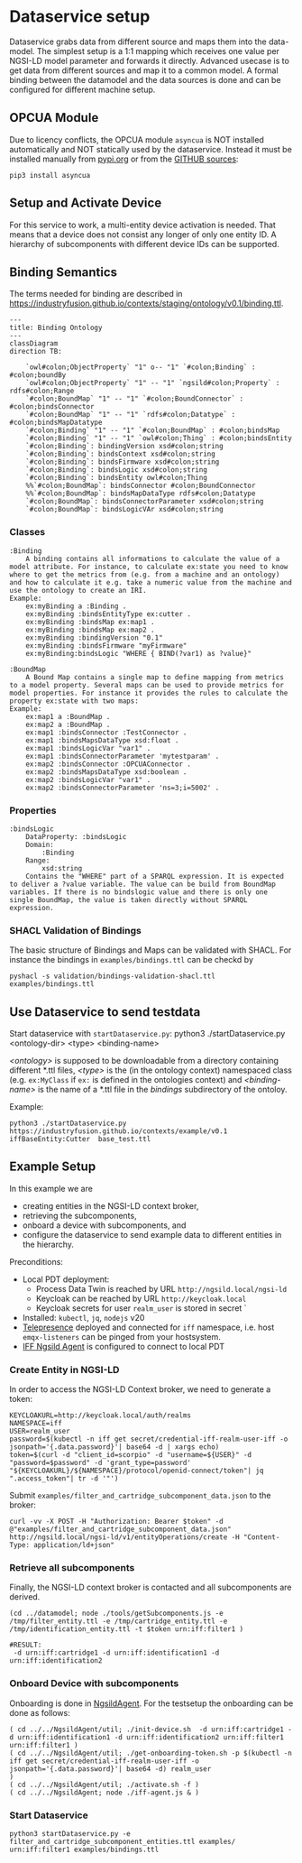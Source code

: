 # Dataservice setup
Dataservice grabs data from different source and maps them into the data-model. The simplest setup is a 1:1 mapping which receives one value per NGSI-LD model parameter and forwards it directly. Advanced usecase is to get data from different sources and map it to a common model. A formal binding between the datamodel and the data sources is done and can be configured for different machine setup.
## OPCUA Module
Due to licency conflicts, the OPCUA module `asyncua` is NOT installed automatically and NOT statically used by the dataservice. Instead it must be installed manually from [pypi.org](https://pypi.org/project/asyncua/) or from the [GITHUB sources](https://github.com/FreeOpcUa/opcua-asyncio):

    pip3 install asyncua

## Setup and Activate Device
For this service to work, a multi-entity device activation is needed. That means that a device does not consist any longer of only one entity ID. A hierarchy of subcomponents with different device IDs can be supported.

## Binding Semantics

The terms needed for binding are described in https://industryfusion.github.io/contexts/staging/ontology/v0.1/binding.ttl.


```mermaid
---
title: Binding Ontology
---
classDiagram
direction TB:

    `owl#colon;ObjectProperty` "1" o-- "1" `#colon;Binding` : #colon;boundBy
    `owl#colon;ObjectProperty` "1" -- "1" `ngsild#colon;Property` : rdfs#colon;Range
    `#colon;BoundMap` "1" -- "1" `#colon;BoundConnector` : #colon;bindsConnector
    `#colon;BoundMap` "1" -- "1" `rdfs#colon;Datatype` : #colon;bindsMapDatatype
    `#colon;Binding` "1" -- "1" `#colon;BoundMap` : #colon;bindsMap
    `#colon;Binding` "1" -- "1" `owl#colon;Thing` : #colon;bindsEntity
    `#colon;Binding`: bindingVersion xsd#colon;string
    `#colon;Binding`: bindsContext xsd#colon;string
    `#colon;Binding`: bindsFirmware xsd#colon;string
    `#colon;Binding`: bindsLogic xsd#colon;string
    `#colon;Binding`: bindsEntity owl#colon;Thing
    %%`#colon;BoundMap`: bindsConnector #colon;BoundConnector
    %%`#colon;BoundMap`: bindsMapDataType rdfs#colon;Datatype
    `#colon;BoundMap`: bindsConnectorParameter xsd#colon;string
    `#colon;BoundMap`: bindsLogicVAr xsd#colon;string

```

### Classes
```
:Binding
    A binding contains all informations to calculate the value of a model attribute. For instance, to calculate ex:state you need to know where to get the metrics from (e.g. from a machine and an ontology) and how to calculate it e.g. take a numeric value from the machine and use the ontology to create an IRI.
Example:
    ex:myBinding a :Binding .
    ex:myBinding :bindsEntityType ex:cutter .
    ex:myBinding :bindsMap ex:map1 .
    ex:myBinding :bindsMap ex:map2 .
    ex:myBinding :bindingVersion "0.1"
    ex:myBinding :bindsFirmware "myFirmware"
    ex:myBinding:bindsLogic "WHERE { BIND(?var1) as ?value}"

:BoundMap
    A Bound Map contains a single map to define mapping from metrics to a model property. Several maps can be used to provide metrics for model properties. For instance it provides the rules to calculate the property ex:state with two maps:
Example:
    ex:map1 a :BoundMap .
    ex:map2 a :BoundMap .
    ex:map1 :bindsConnector :TestConnector .
    ex:map1 :bindsMapsDataType xsd:float .
    ex:map1 :bindsLogicVar "var1" .
    ex:map1 :bindsConnectorParameter 'mytestparam' .
    ex:map2 :bindsConnector :OPCUAConnector .
    ex:map2 :bindsMapsDataType xsd:boolean .
    ex:map2 :bindsLogicVar "var1" .
    ex:map2 :bindsConnectorParameter 'ns=3;i=5002' .
```
### Properties
```
:bindsLogic
    DataProperty: :bindsLogic
    Domain: 
        :Binding
    Range: 
        xsd:string
    Contains the "WHERE" part of a SPARQL expression. It is expected to deliver a ?value variable. The value can be build from BoundMap variables. If there is no bindslogic value and there is only one single BoundMap, the value is taken directly without SPARQL expression.

```
### SHACL Validation of Bindings

The basic structure of Bindings and Maps can be validated with SHACL. For instance the bindings in `examples/bindings.ttl` can be checkd by

```
pyshacl -s validation/bindings-validation-shacl.ttl examples/bindings.ttl 
```

## Use Dataservice to send testdata
Start dataservice with `startDataservice.py`:
    python3 ./startDataservice.py \<ontology-dir\> \<type\> \<binding-name\>

*\<ontology\>* is supposed to be downloadable from a directory containing different *.ttl files, *\<type\>* is the (in the ontology context) namespaced class (e.g. `ex:MyClass` if `ex:` is defined in the ontologies context) and *\<binding-name\>* is the name of a *.ttl file in the *bindings* subdirectory of the ontoloy.

Example:

    python3 ./startDataservice.py  https://industryfusion.github.io/contexts/example/v0.1  iffBaseEntity:Cutter  base_test.ttl

## Example Setup

In this example we are 
* creating entities in the NGSI-LD context broker,
* retrieving the subcomponents,
* onboard a device with subcomponents, and
* configure the dataservice to send example data to different entities in the hierarchy.

Preconditions:

* Local PDT deployment:
  * Process Data Twin is reached by URL `http://ngsild.local/ngsi-ld`
  * Keycloak can be reached by URL `http://keycloak.local`
  * Keycloak secrets for user `realm_user` is stored in secret `
* Installed: `kubectl`, `jq`, `nodejs` v20
* [Telepresence](https://github.com/telepresenceio/telepresence) deployed and connected for `iff` namespace, i.e. host `emqx-listeners` can be pinged from your hostsystem.
* [IFF Ngsild Agent]() is configured to connect to local PDT

### Create Entity in NGSI-LD

In order to access the NGSI-LD Context broker, we need to generate a token:
```
KEYCLOAKURL=http://keycloak.local/auth/realms
NAMESPACE=iff
USER=realm_user
password=$(kubectl -n iff get secret/credential-iff-realm-user-iff -o jsonpath='{.data.password}'| base64 -d | xargs echo)
token=$(curl -d "client_id=scorpio" -d "username=${USER}" -d "password=$password" -d 'grant_type=password' "${KEYCLOAKURL}/${NAMESPACE}/protocol/openid-connect/token"| jq ".access_token"| tr -d '"')
```
Submit `examples/filter_and_cartridge_subcomponent_data.json` to the broker:

```
curl -vv -X POST -H "Authorization: Bearer $token" -d @"examples/filter_and_cartridge_subcomponent_data.json" http://ngsild.local/ngsi-ld/v1/entityOperations/create -H "Content-Type: application/ld+json"
```

### Retrieve all subcomponents

Finally, the NGSI-LD context broker is contacted and all subcomponents are derived.

```
(cd ../datamodel; node ./tools/getSubcomponents.js -e /tmp/filter_entity.ttl -e /tmp/cartridge_entity.ttl -e /tmp/identification_entity.ttl -t $token urn:iff:filter1 )

#RESULT:
 -d urn:iff:cartridge1 -d urn:iff:identification1 -d urn:iff:identification2
```

### Onboard Device with subcomponents

Onboarding is done in [NgsildAgent](../../NgsildAgent). For the testsetup the onboarding can be done as follows:

```
( cd ../../NgsildAgent/util; ./init-device.sh  -d urn:iff:cartridge1 -d urn:iff:identification1 -d urn:iff:identification2 urn:iff:filter1 urn:iff:filter1 )
( cd ../../NgsildAgent/util; ./get-onboarding-token.sh -p $(kubectl -n iff get secret/credential-iff-realm-user-iff -o jsonpath='{.data.password}'| base64 -d) realm_user
)
( cd ../../NgsildAgent/util; ./activate.sh -f )
( cd ../../NgsildAgent; node ./iff-agent.js & )

```

### Start Dataservice

```
python3 startDataservice.py -e filter_and_cartridge_subcomponent_entities.ttl examples/ urn:iff:filter1 examples/bindings.ttl
```

